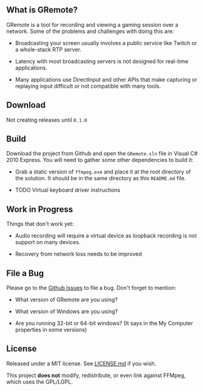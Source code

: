 
## What is GRemote?

GRemote is a tool for recording and viewing a gaming
session over a network. Some of the problems and challenges
with doing this are:

* Broadcasting your screen usually involves a public
  service like Twitch or a whole-stack RTP server.

* Latency with most broadcasting servers is not designed
  for real-time applications.

* Many applications use DirectInput and other APIs that
  make capturing or replaying input difficult or not
  compatible with many tools.

## Download

Not creating releases until `0.1.0`

## Build

Download the project from Github and open the `GRemote.sln`
file in Visual C# 2010 Express. You will need to gather
some other dependencies to build it:

* Grab a static version of `ffmpeg.exe` and place it
  at the root directory of the solution. It should be
  in the same directory as this `README.md` file.

* TODO Virtual keyboard driver instructions

## Work in Progress

Things that don't work yet:

* Audio recording will require a virtual device as
  loopback recording is not support on many devices.

* Recovery from network loss needs to be improved

## File a Bug

Please go to the
[Github Issues](https://github.com/krisives/GRemote/issues)
to file a bug. Don't forget to mention:

* What version of GRemote are you using?

* What version of Windows are you using?

* Are you running 32-bit or 64-bit windows? (It says in
  the My Computer properties in some versions)

## License

Released under a MIT license. See 
[LICENSE.md](https://github.com/krisives/GRemote/blob/master/LICENSE.md)
if you wish.

This project **does not** modify, redistribute, or even
link against FFMpeg, which uses the GPL/LGPL.
